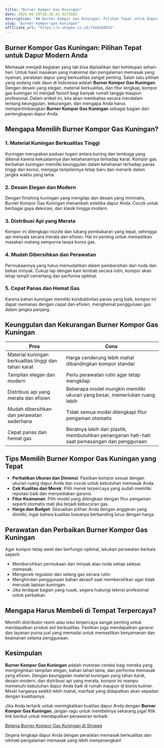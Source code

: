 ```yaml
---
title: "Burner Kompor Gas Kuningan"
date: 2025-06-29T10:36:35.937560Z
description: "## Burner Kompor Gas Kuningan: Pilihan Tepat untuk Dapur Modern Anda..."
slug: "burner-kompor-gas-kuningan"
affiliate_url: "https://s.shopee.co.id/7V44C68VX2"
---
```

## Burner Kompor Gas Kuningan: Pilihan Tepat untuk Dapur Modern Anda

Memasak menjadi kegiatan yang tak bisa dipisahkan dari kehidupan sehari-hari. Untuk hasil masakan yang maksimal dan pengalaman memasak yang nyaman, peralatan dapur yang berkualitas sangat penting. Salah satu pilihan yang sedang naik daun di Indonesia adalah **Burner Kompor Gas Kuningan**. Dengan desain yang elegan, material berkualitas, dan fitur lengkap, kompor gas kuningan ini menjadi favorit bagi banyak rumah tangga maupun profesional. Dalam artikel ini, kita akan membahas secara mendalam tentang keunggulan, kekurangan, dan mengapa Anda harus mempertimbangkan **Burner Kompor Gas Kuningan** sebagai bagian dari perlengkapan dapur Anda.

## Mengapa Memilih Burner Kompor Gas Kuningan?

### 1. Material Kuningan Berkualitas Tinggi
Kuningan merupakan paduan logam antara kuning dan tembaga yang dikenal karena kekuatannya dan ketahanannya terhadap karat. Kompor gas berbahan kuningan memiliki keunggulan dalam ketahanan terhadap panas tinggi dan korosi, menjaga tampilannya tetap baru dan menarik dalam jangka waktu yang lama.

### 2. Desain Elegan dan Modern
Dengan finishing kuningan yang mengilap dan desain yang minimalis, Burner Kompor Gas Kuningan menambah estetika dapur Anda. Cocok untuk berbagai gaya dekorasi, dari klasik hingga modern.

### 3. Distribusi Api yang Merata
Kompor ini dilengkapi nozzle dan lubang pembakaran yang tepat, sehingga api menyala secara merata dan efisien. Hal ini penting untuk memastikan masakan matang sempurna tanpa boros gas.

### 4. Mudah Dibersihkan dan Perawatan
Permukaannya yang halus memudahkan dalam pembersihan dari noda dan bekas minyak. Cukup lap dengan kain lembab secara rutin, kompor akan tetap tampil cemerlang dan performa optimal.

### 5. Cepat Panas dan Hemat Gas
Karena bahan kuningan memiliki konduktivitas panas yang baik, kompor ini dapat memanas dengan cepat dan efisien, menghemat penggunaan gas dalam jangka panjang.

## Keunggulan dan Kekurangan Burner Kompor Gas Kuningan

| **Pros** | **Cons** |
|---|---|
| Material kuningan berkualitas tinggi dan tahan karat | Harga cenderung lebih mahal dibandingkan kompor standar | 
| Tampilan elegan dan modern | Perlu perawatan rutin agar tetap mengkilap |
| Distribusi api yang merata dan efisien | Beberapa model mungkin memiliki ukuran yang besar, memerlukan ruang lebih |
| Mudah dibersihkan dan perawatan sederhana | Tidak semua model dilengkapi fitur pengaman otomatis |
| Cepat panas dan hemat gas | Beratnya lebih dari plastik, membutuhkan penanganan hati-hati saat pemasangan dan penggunaan |

## Tips Memilih Burner Kompor Gas Kuningan yang Tepat

- **Perhatikan Ukuran dan Dimensi**: Pastikan kompor sesuai dengan ukuran ruang dapur Anda dan cocok untuk kebutuhan memasak Anda.
- **Cek Kualitas dan Merek**: Pilih merek terpercaya yang sudah memiliki reputasi baik dan menyediakan garansi.
- **Fitur Keamanan**: Pilih model yang dilengkapi dengan fitur pengaman seperti otomatis mati jika terjadi kebocoran gas.
- **Harga dan Budget**: Sesuaikan pilihan Anda dengan anggaran yang dimiliki, ingat bahwa kualitas biasanya berbanding lurus dengan harga.

## Perawatan dan Perbaikan Burner Kompor Gas Kuningan

Agar kompor tetap awet dan berfungsi optimal, lakukan perawatan berkala seperti:

- Membersihkan permukaan dari minyak atau noda setiap selesai memasak.
- Mengecek regulator dan selang gas secara rutin.
- Menghindari penggunaan bahan abrasif saat membersihkan agar tidak merusak lapisan kuningan.
- Jika terdapat bagian yang rusak, segera hubungi teknisi profesional untuk perbaikan.

## Mengapa Harus Membeli di Tempat Terpercaya?

Memilih distributor resmi atau toko terpercaya sangat penting untuk mendapatkan produk asli berkualitas. Pastikan juga mendapatkan garansi dan layanan purna jual yang memadai untuk memastikan kenyamanan dan keamanan selama penggunaan.

## Kesimpulan

**Burner Kompor Gas Kuningan** adalah investasi cerdas bagi mereka yang menginginkan tampilan elegan, bahan tahan lama, dan performa memasak yang efisien. Dengan keunggulan material kuningan yang tahan karat, desain modern, dan distribusi api yang merata, kompor ini mampu memenuhi kebutuhan dapur Anda baik di rumah maupun di bisnis kuliner. Meski harganya sedikit lebih mahal, manfaat yang didapatkan akan sepadan dengan kualitasnya.

Jika Anda tertarik untuk meningkatkan kualitas dapur Anda dengan **Burner Kompor Gas Kuningan**, jangan ragu untuk membelinya sekarang juga! Klik link berikut untuk mendapatkan penawaran terbaik:

[Belanja Burner Kompor Gas Kuningan di Shopee](https://s.shopee.co.id/7V44C68VX2)

Segera lengkapi dapur Anda dengan peralatan memasak berkualitas dan nikmati pengalaman memasak yang lebih menyenangkan!